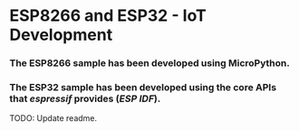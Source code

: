 # ESP8266 and ESP32 - IoT Development

### The ESP8266 sample has been developed using MicroPython.

### The ESP32 sample has been developed using the core APIs that _espressif_ provides (_ESP IDF_).

TODO: Update readme.
